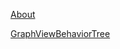 [About](https://github.com/JamesLaFritz)

[GraphViewBehaviorTree](https://jameslafritz.github.io/GraphViewBehaviorTree/)

